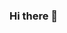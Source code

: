 ### Hi there 👋

<!--
**niteshmishra24/niteshmishra24** is a ✨ _special_ ✨ repository because its `README.md` (this file) appears on your GitHub profile.

Here are some ideas to get you started:

- 🔭 I’m currently working on ...
- 🌱 I’m currently learning ...
- 👯 I’m looking to collaborate on ...
- 🤔 I’m looking for help with ...
- 💬 Ask me about ...
- 📫 How to reach me: 
GitHub Stats :
![Nitesh Mishra's GitHub Stats](https://github-readme-stats.vercel.app/api?username=niteshmishra24&theme=radical)
- 😄 Pronouns: He/Him
- ⚡ Fun fact: ...
-->
